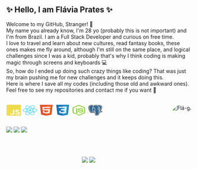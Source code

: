 ## ✨ Hello, I am Flávia Prates ✨

<div>
  <p>
    Welcome to my GitHub, Stranger! 👾 <br>
    My name you already know, I'm 28 yo (probably this is not important) and I'm from Brazil. I am a Full Stack Developer and curious on free time. <br>
    I love to travel and learn about new cultures, read fantasy books, these ones  makes me fly around, although I'm still on the same place, and logical challenges since I was a kid, probably that's why I think coding is making magic through screens and keyboards 💻 <br>
    So, how do I ended up doing such crazy things like coding? That was just my brain pushing me for new challenges and it keeps doing this. <br>
    Here is where I save all my codes (including those old and awkward ones). Feel free to see my repositories and contact me if you want 👋
  </p>
</div>

<div style="display: inline_block"><br>
  <img align="center" alt="Js" height="30" width="40" src="https://raw.githubusercontent.com/devicons/devicon/master/icons/javascript/javascript-plain.svg">
  <img align="center" alt="React" height="30" width="40" src="https://raw.githubusercontent.com/devicons/devicon/master/icons/react/react-original.svg">
  <img align="center" alt="HTML" height="30" width="40" src="https://raw.githubusercontent.com/devicons/devicon/master/icons/html5/html5-original.svg">
  <img align="center" alt="CSS" height="30" width="40" src="https://raw.githubusercontent.com/devicons/devicon/master/icons/css3/css3-original.svg">
  <img align="center" alt="Nodejs" height="30" width="40" src="https://raw.githubusercontent.com/devicons/devicon/1119b9f84c0290e0f0b38982099a2bd027a48bf1/icons/nodejs/nodejs-original.svg">
    <img align="center" alt="Postgres" height="30" width="40" src="https://raw.githubusercontent.com/devicons/devicon/1119b9f84c0290e0f0b38982099a2bd027a48bf1/icons/postgresql/postgresql-original.svg">
  
  <img align="right" alt="Flá-gif" height="150" style="border-radius:50px;" src="https://i.picasion.com/pic92/72d9d4d43063f6ffed3b16f3b2bc4a69.gif">
</div>
  
  ##
  
<div>
  <a href="https://www.linkedin.com/in/flavia-a-prates/" target="_blank"><img src="https://img.shields.io/badge/-LinkedIn-%230077B5?style=for-the-badge&logo=linkedin&logoColor=white" target="_blank"></a>
  <a href="mailto:flaviadeaprates@gmail.com"><img src="https://img.shields.io/badge/Gmail-D14836?style=for-the-badge&logo=gmail&logoColor=white" target="_blank"></a>
  <a href="https://gitlab.com/flaviaprates"><img src="https://img.shields.io/badge/GitLab-330F63?style=for-the-badge&logo=gitlab&logoColor=white" target="_blank"></a>
</div>

<br><br>

<div align="center">
  <a href="https://github.com/flaviaprates"><img height="180em" src="https://github-readme-stats.vercel.app/api?username=flaviaprates&show_icons=true&theme=ayu-mirage&include_all_commits=true&count_private=true"/></a>
  <a href="https://github.com/flaviaprates"><img height="180em" src="https://github-readme-stats.vercel.app/api/top-langs/?username=flaviaprates&layout=compact&langs_count=7&theme=ayu-mirage"/></a>
</div>
